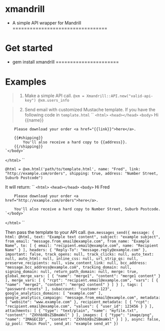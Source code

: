 xmandrill
=========

- A simple API wrapper for Mandrill
=================================

# Get started

- gem install xmandrill
======================

# Examples
> 1. Make a simple API call. 
``@xm = Xmandrill::API.new("valid-api-key")
@xm.users_info
``

> 2. Send email with customized Mustache template.
If you have the following code in ``template.html``
``
`<html>`
	`<head></head>`
	`<body>`
		Hi {{name}}
	
		Please download your order <a href="{{link}}">here</a>.
	
		{{#shipping}}
			You'll also receive a hard copy to {{address}}.
		{{/shipping}}
	`</body>`
`</html>`
``

``@html = @xm.html('path/to/template.html', name: "Fred", link: "http://example.com/orders", shipping: true, address: "Number Street, Suburb Postcode")``

It will return:
``
`<html>`
	`<head></head>`
	`<body>`
		Hi Fred
	
		Please download your order <a href="http://example.com/orders">here</a>.
	
		You'll also receive a hard copy to Number Street, Suburb Postcode.
	`</body>`
`</html>`
``

Then pass the template to your API call.
``
@xm.messages_send({
	message: {
	    html: @html,
	    text: "Example text content",
	    subject: "example subject",
	    from_email: "message.from_email@example.com",
	    from_name: "Example Name",
	    to: [
	        {
	            email: "recipient.email@example.com",
	            name: "Recipient Name"
	        }
	    ],
	    headers: {
	        "Reply-To": "message.reply@example.com"
	    },
	    important: false,
	    track_opens: null,
	    track_clicks: null,
	    auto_text: null,
	    auto_html: null,
	    inline_css: null,
	    url_strip_qs: null,
	    preserve_recipients: null,
	    view_content_link: null,
	    bcc_address: "message.bcc_address@example.com",
	    tracking_domain: null,
	    signing_domain: null,
	    return_path_domain: null,
	    merge: true,
	    global_merge_vars: [
	        {
	            "name": "merge1",
	            "content": "merge1 content"
	        }
	    ],
	    merge_vars: [
	        {
	            "rcpt": "recipient.email@example.com",
	            "vars": [
	                {
	                    "name": "merge2",
	                    "content": "merge2 content"
	                }
	            ]
	        }
	    ],
	    tags: [
	        "password-resets"
	    ],
	    subaccount: "customer-123",
	    google_analytics_domains: [
	        "example.com"
	    ],
	    google_analytics_campaign: "message.from_email@example.com",
	    metadata: {
	        "website": "www.example.com"
	    },
	    recipient_metadata: [
	        {
	            "rcpt": "recipient.email@example.com",
	            "values": {
	                "user_id": 123456
	            }
	        }
	    ],
	    attachments: [
	        {
	            "type": "text/plain",
	            "name": "myfile.txt",
	            "content": "ZXhhbXBsZSBmaWxl"
	        }
	    ],
	    images: [
	        {
	            "type": "image/png",
	            "name": "IMAGECID",
	            "content": "ZXhhbXBsZSBmaWxl"
	        }
	    ]
	},
	async: false,
	ip_pool: "Main Pool",
	send_at: "example send_at"
	})
``
